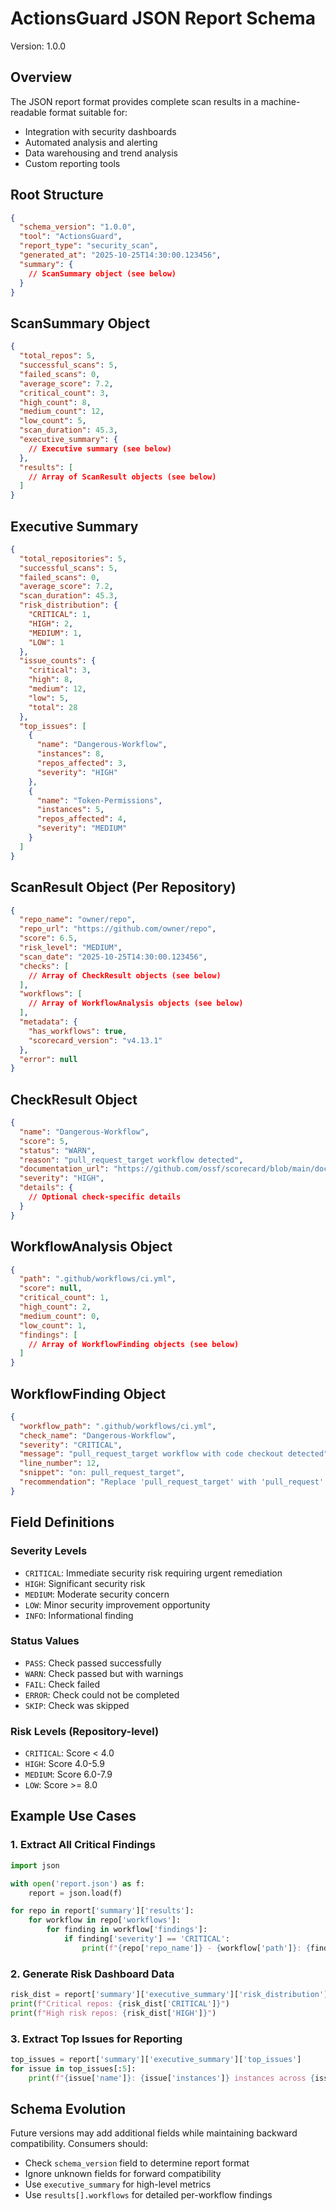 # ActionsGuard JSON Report Schema

Version: 1.0.0

## Overview

The JSON report format provides complete scan results in a machine-readable format suitable for:
- Integration with security dashboards
- Automated analysis and alerting
- Data warehousing and trend analysis
- Custom reporting tools

## Root Structure

```json
{
  "schema_version": "1.0.0",
  "tool": "ActionsGuard",
  "report_type": "security_scan",
  "generated_at": "2025-10-25T14:30:00.123456",
  "summary": {
    // ScanSummary object (see below)
  }
}
```

## ScanSummary Object

```json
{
  "total_repos": 5,
  "successful_scans": 5,
  "failed_scans": 0,
  "average_score": 7.2,
  "critical_count": 3,
  "high_count": 8,
  "medium_count": 12,
  "low_count": 5,
  "scan_duration": 45.3,
  "executive_summary": {
    // Executive summary (see below)
  },
  "results": [
    // Array of ScanResult objects (see below)
  ]
}
```

## Executive Summary

```json
{
  "total_repositories": 5,
  "successful_scans": 5,
  "failed_scans": 0,
  "average_score": 7.2,
  "scan_duration": 45.3,
  "risk_distribution": {
    "CRITICAL": 1,
    "HIGH": 2,
    "MEDIUM": 1,
    "LOW": 1
  },
  "issue_counts": {
    "critical": 3,
    "high": 8,
    "medium": 12,
    "low": 5,
    "total": 28
  },
  "top_issues": [
    {
      "name": "Dangerous-Workflow",
      "instances": 8,
      "repos_affected": 3,
      "severity": "HIGH"
    },
    {
      "name": "Token-Permissions",
      "instances": 5,
      "repos_affected": 4,
      "severity": "MEDIUM"
    }
  ]
}
```

## ScanResult Object (Per Repository)

```json
{
  "repo_name": "owner/repo",
  "repo_url": "https://github.com/owner/repo",
  "score": 6.5,
  "risk_level": "MEDIUM",
  "scan_date": "2025-10-25T14:30:00.123456",
  "checks": [
    // Array of CheckResult objects (see below)
  ],
  "workflows": [
    // Array of WorkflowAnalysis objects (see below)
  ],
  "metadata": {
    "has_workflows": true,
    "scorecard_version": "v4.13.1"
  },
  "error": null
}
```

## CheckResult Object

```json
{
  "name": "Dangerous-Workflow",
  "score": 5,
  "status": "WARN",
  "reason": "pull_request_target workflow detected",
  "documentation_url": "https://github.com/ossf/scorecard/blob/main/docs/checks.md#dangerous-workflow",
  "severity": "HIGH",
  "details": {
    // Optional check-specific details
  }
}
```

## WorkflowAnalysis Object

```json
{
  "path": ".github/workflows/ci.yml",
  "score": null,
  "critical_count": 1,
  "high_count": 2,
  "medium_count": 0,
  "low_count": 1,
  "findings": [
    // Array of WorkflowFinding objects (see below)
  ]
}
```

## WorkflowFinding Object

```json
{
  "workflow_path": ".github/workflows/ci.yml",
  "check_name": "Dangerous-Workflow",
  "severity": "CRITICAL",
  "message": "pull_request_target workflow with code checkout detected",
  "line_number": 12,
  "snippet": "on: pull_request_target",
  "recommendation": "Replace 'pull_request_target' with 'pull_request' trigger. If you must use pull_request_target, add explicit permission checks and avoid checking out PR code."
}
```

## Field Definitions

### Severity Levels
- `CRITICAL`: Immediate security risk requiring urgent remediation
- `HIGH`: Significant security risk
- `MEDIUM`: Moderate security concern
- `LOW`: Minor security improvement opportunity
- `INFO`: Informational finding

### Status Values
- `PASS`: Check passed successfully
- `WARN`: Check passed but with warnings
- `FAIL`: Check failed
- `ERROR`: Check could not be completed
- `SKIP`: Check was skipped

### Risk Levels (Repository-level)
- `CRITICAL`: Score < 4.0
- `HIGH`: Score 4.0-5.9
- `MEDIUM`: Score 6.0-7.9
- `LOW`: Score >= 8.0

## Example Use Cases

### 1. Extract All Critical Findings

```python
import json

with open('report.json') as f:
    report = json.load(f)

for repo in report['summary']['results']:
    for workflow in repo['workflows']:
        for finding in workflow['findings']:
            if finding['severity'] == 'CRITICAL':
                print(f"{repo['repo_name']} - {workflow['path']}: {finding['message']}")
```

### 2. Generate Risk Dashboard Data

```python
risk_dist = report['summary']['executive_summary']['risk_distribution']
print(f"Critical repos: {risk_dist['CRITICAL']}")
print(f"High risk repos: {risk_dist['HIGH']}")
```

### 3. Extract Top Issues for Reporting

```python
top_issues = report['summary']['executive_summary']['top_issues']
for issue in top_issues[:5]:
    print(f"{issue['name']}: {issue['instances']} instances across {issue['repos_affected']} repos")
```

## Schema Evolution

Future versions may add additional fields while maintaining backward compatibility. Consumers should:
- Check `schema_version` field to determine report format
- Ignore unknown fields for forward compatibility
- Use `executive_summary` for high-level metrics
- Use `results[].workflows` for detailed per-workflow findings
